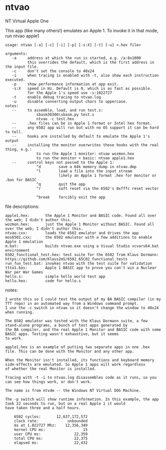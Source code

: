 # ntvao
NT Virtual Apple One

This app (like many others!) emulates an Apple 1. To invoke it in that mode, run ntvao apple1

    usage: ntvao [-a] [-c] [-i] [-p] [-s:X] [-t] [-u] <.hex file>

    arguments:
       -a     address at which the run is started, e.g. /a:0x1000
              this overrides the default, which is the first address in the input file.
       -c     don't set the console to 40x24
       -i     when tracing is enabled with -t, also show each instruction executed.
       -p     show performance information at app exit.
       -s:X   speed in Hz. Default is 0, which is as fast as possible.
              for the Apple 1's speed use -s:1022727
       -t     enable debug tracing to ntvao.log
       -u     disable converting output chars to uppercase.
    notes:
       --     to assemble, load, and run test.s:
                  sbasm30306\sbasm.py test.s
                  ntvao -c test.hex
       --     .hex files can be in Apple 1 format or Intel hex format.
       --     any 6502 app will run but with no OS support it can be hard to tell.
       --     hooks are installed by default to emulate the Apple 1's output
       --     installing the monitor overwrites those hooks with the real thing, e.g.:
                  to run the Apple 1 monitor: ntvao wozmon.hex
                  to run the monitor + basic: ntvao apple1.hex
       --     control keys not passed to the Apple 1:
                  ^d        save a 64k memory dump in ntvao.dmp
                  ^l        load a file into the input stream
                            likely an Apple 1 format .hex for monitor or .bas for BASIC
                  ^q        quit the app
                  ^r        soft reset via the 6502's 0xfffc reset vector

                  ^break    forcibly exit the app
  
file descriptions:

    apple1.hex:       the Apple 1 Monitor and BASIC code. Found all over the web; I didn't author this.
    wozmon.hex:       just the Apple 1 Monitor without BASIC. Found all over the web; I didn't author this.
    ntvao.cxx:        loads the 6502 emulator and drives the app
    mos6502.cxx:      the 6502 emulator with a few additions to enable Apple 1 emulation
    m.bat:            builds ntvao.exe using a Visual Studio vcvars64.bat environment
    6502_functional_test.hex: test suite for the 6502 from Klaus Dormann: https://github.com/Klaus2m5/6502_65C02_functional_tests
    run_fun_test.bat: invokes ntvao with the test suite for validation
    ttta1.bas:        Apple 1 BASIC app to prove you can't win a Nuclear War per War Games
    hello.s:          simple hello world test app
    hello.hex:        code for hello.s

notes:
    
    I wrote this so I could test the output of my BA BASIC compiler (in my TTT repo) in an automated way from a Windows command prompt.
    I use the -c switch in ntvao so it doesn't change the window to 40x24 when running.
    
    The 6502 emulator was tested with the Klaus Dormann suite, a few stand-alone programs, a bunch of test apps generated by
    the BA compiler, and the real Apple 1 Monitor and BASIC code with some BASIC apps. Testing wasn't exhaustive, but it seems
    to work.
    
    apple1.hex is an example of putting two separate apps in one .hex file. This can be done with the Monitor and any other app.
    
    When the Monitor isn't installed, its functions and keyboard memory side-effects are emulated. So Apple 1 apps will work regardless
    of whether the real Monitor is installed.
    
    Tracing with -t -i to ntvao.log disassembles code as it runs, so you can see how things work, or don't work.
    
    The name is from ntvdm -- the Windows NT Virtual DOS Machine.
    
    The -p switch will show runtime information. In this example, the app took 22 seconds to run, but on a real Apple 1 it would
    have taken three and a half hours.
    
        6502 cycles:       12,637,172,572
        clock rate:             unbounded
        ms at 1.022727 Mhz:    12,356,349
        kernel CPU ms:                 15
        user CPU ms:               22,359
        total CPU ms:              22,375
        elapsed ms:                22,432
    
    
    
    
